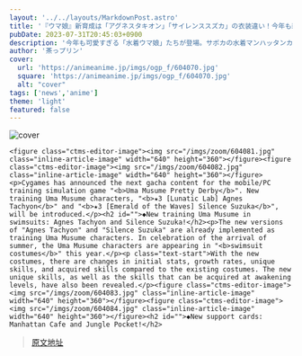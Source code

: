 ```yaml
---
layout: '../../layouts/MarkdownPost.astro'
title: '『ウマ娘』新育成は「アグネスタキオン」「サイレンススズカ」の衣装違い！今年も新たな“水着衣装”が登場へ'
pubDate: 2023-07-31T20:45:03+0900
description: '今年も可愛すぎる「水着ウマ娘」たちが登場。サポカの水着マンハッタンカフェ、ジャングルポケット、エアグルーヴも要チェック！'
author: '茶っプリン'
cover:
  url: 'https://animeanime.jp/imgs/ogp_f/604070.jpg'
  square: 'https://animeanime.jp/imgs/ogp_f/604070.jpg'
  alt: "cover"
tags: ['news','anime']
theme: 'light'
featured: false
---
```


![cover](https://animeanime.jp/imgs/ogp_f/604070.jpg)

    <figure class="ctms-editor-image"><img src="/imgs/zoom/604081.jpg" class="inline-article-image" width="640" height="360"></figure><figure class="ctms-editor-image"><img src="/imgs/zoom/604082.jpg" class="inline-article-image" width="640" height="360"></figure><p>Cygames has announced the next gacha content for the mobile/PC training simulation game "<b>Uma Musume Pretty Derby</b>". New training Uma Musume characters, "<b>★3 [Lunatic Lab] Agnes Tachyon</b>" and "<b>★3 [Emerald of the Waves] Silence Suzuka</b>", will be introduced.</p><h2 id="">◆New training Uma Musume in swimsuits: Agnes Tachyon and Silence Suzuka!</h2><p>The new versions of "Agnes Tachyon" and "Silence Suzuka" are already implemented as training Uma Musume characters. In celebration of the arrival of summer, the Uma Musume characters are appearing in "<b>swimsuit costumes</b>" this year.</p><p class="text-start">With the new costumes, there are changes in initial stats, growth rates, unique skills, and acquired skills compared to the existing costumes. The new unique skills, as well as the skills that can be acquired at awakening levels, have also been revealed.</p><figure class="ctms-editor-image"><img src="/imgs/zoom/604083.jpg" class="inline-article-image" width="640" height="360"></figure><figure class="ctms-editor-image"><img src="/imgs/zoom/604084.jpg" class="inline-article-image" width="640" height="360"></figure><h2 id="">◆New support cards: Manhattan Cafe and Jungle Pocket!</h2>

>[原文地址](https://animeanime.jp/article/2023/07/31/78986.html)  